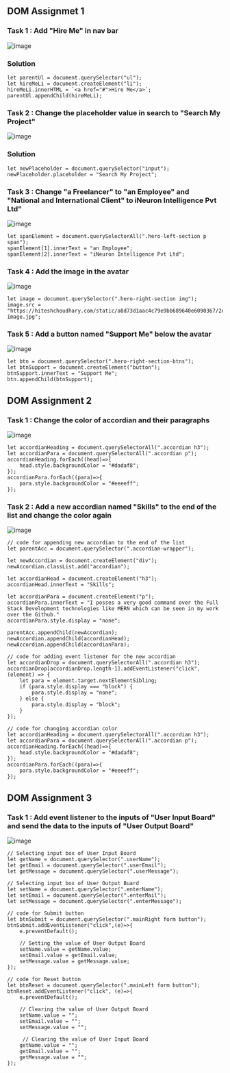 ## DOM Assignmet 1

### Task 1 : Add "Hire Me" in nav bar

![image](https://user-images.githubusercontent.com/48837703/215449066-347e1572-0fe4-4efb-a024-366618a3a591.png)

### Solution

```
let parentUl = document.querySelector("ul");
let hireMeLi = document.createElement("li");
hireMeLi.innerHTML = `<a href="#">Hire Me</a>`;
parentUl.appendChild(hireMeLi);
```

### Task 2 : Change the placeholder value in search to "Search My Project"

![image](https://user-images.githubusercontent.com/48837703/215451474-e71ce622-4dc5-4c41-8f0b-e54d035a094b.png)

### Solution

```
let newPlaceholder = document.querySelector("input");
newPlaceholder.placeholder = "Search My Project";
```

### Task 3 : Change "a Freelancer" to "an Employee" and "National and International Client" to iNeuron Intelligence Pvt Ltd"

![image](https://user-images.githubusercontent.com/48837703/215527128-a8b9ce1f-9fa5-4f46-8d69-8d7d67b196fd.png)

```
let spanElement = document.querySelectorAll(".hero-left-section p span");
spanElement[1].innerText = "an Employee";
spanElement[2].innerText = "iNeuron Intelligence Pvt Ltd";
```

### Task 4 : Add the image in the avatar

![image](https://user-images.githubusercontent.com/48837703/215529728-a26d78f5-da9d-4a84-b4b7-cced4cb64bb5.png)

```
let image = document.querySelector(".hero-right-section img");
image.src = "https://hiteshchoudhary.com/static/a8d73d1aac4c79e9bb689640e6090367/2eaab/person-image.jpg";
```

### Task 5 : Add a button named "Support Me" below the avatar

![image](https://user-images.githubusercontent.com/48837703/215531933-e9e4fc68-9161-4124-8cbf-94dbcf4f782d.png)

```
let btn = document.querySelector(".hero-right-section-btns");
let btnSupport = document.createElement("button");
btnSupport.innerText = "Support Me";
btn.appendChild(btnSupport);
```

## DOM Assignment 2

### Task 1 : Change the color of accordian and their paragraphs

![image](https://user-images.githubusercontent.com/48837703/215551263-1b8a8286-6a6e-4b0a-99a1-8d5e3be21419.png)

```
let accordianHeading = document.querySelectorAll(".accordian h3");
let accordianPara = document.querySelectorAll(".accordian p");
accordianHeading.forEach((head)=>{
    head.style.backgroundColor = "#dadaf8";
});
accordianPara.forEach((para)=>{
    para.style.backgroundColor = "#eeeeff";
});
```

### Task 2 : Add a new accordian named "Skills" to the end of the list and change the color again

![image](https://user-images.githubusercontent.com/48837703/215706443-20efaf4f-c6c3-4372-81f8-8ecbd2cbc112.png)

```
// code for appending new accordian to the end of the list
let parentAcc = document.querySelector(".accordian-wrapper");

let newAccordian = document.createElement("div");
newAccordian.classList.add("accordian");

let accordianHead = document.createElement("h3");
accordianHead.innerText = "Skills";

let accordianPara = document.createElement("p");
accordianPara.innerText = "I posses a very good command over the Full Stack Development technologies like MERN which can be seen in my work over the Github."
accordianPara.style.display = "none";

parentAcc.appendChild(newAccordian);
newAccordian.appendChild(accordianHead);
newAccordian.appendChild(accordianPara);

// code for adding event listener for the new accordian
let accordianDrop = document.querySelectorAll(".accordian h3");
accordianDrop[accordianDrop.length-1].addEventListener("click", (element) => {
    let para = element.target.nextElementSibling;
    if (para.style.display === "block") {
        para.style.display = "none";
    } else {
        para.style.display = "block";
    }
});

// code for changing accordian color
let accordianHeading = document.querySelectorAll(".accordian h3");
let accordianPara = document.querySelectorAll(".accordian p");
accordianHeading.forEach((head)=>{
    head.style.backgroundColor = "#dadaf8";
});
accordianPara.forEach((para)=>{
    para.style.backgroundColor = "#eeeeff";
});
```

## DOM Assignment 3

### Task 1 : Add event listener to the inputs of "User Input Board" and send the data to the inputs of "User Output Board"

![image](https://user-images.githubusercontent.com/48837703/215722534-1a522e56-ae6b-4a70-ba8a-9f2b09d3e6ef.png)

```
// Selecting input box of User Input Board
let getName = document.querySelector(".userName");
let getEmail = document.querySelector(".userEmail");
let getMessage = document.querySelector(".userMessage");

// Selecting input box of User Output Buard
let setName = document.querySelector(".enterName");
let setEmail = document.querySelector(".enterMail");
let setMessage = document.querySelector(".enterMessage");

// code for Submit button
let btnSubmit = document.querySelector(".mainRight form button");
btnSubmit.addEventListener("click",(e)=>{
    e.preventDefault();

    // Setting the value of User Output Board
    setName.value = getName.value;
    setEmail.value = getEmail.value;
    setMessage.value = getMessage.value;
});

// code for Reset button
let btnReset = document.querySelector(".mainLeft form button");
btnReset.addEventListener("click", (e)=>{
    e.preventDefault();

    // Clearing the value of User Output Board
    setName.value = "";
    setEmail.value = "";
    setMessage.value = "";

     // Clearing the value of User Input Board
    getName.value = "";
    getEmail.value = "";
    getMessage.value = "";
});
```
